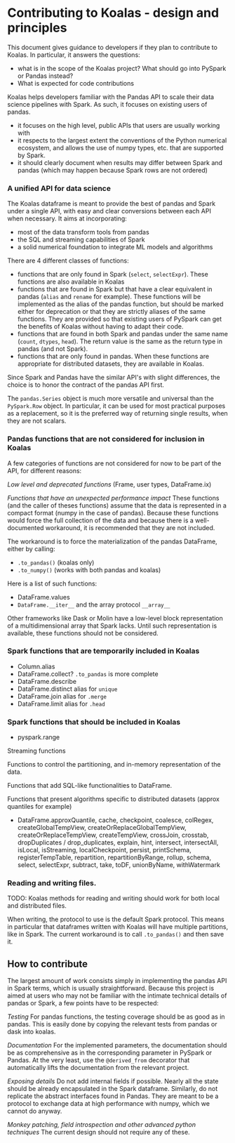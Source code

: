 # Contributing to Koalas - design and principles

This document gives guidance to developers if they plan to contribute to Koalas.
In particular, it answers the questions:
 - what is in the scope of the Koalas project? What should go into PySpark or Pandas instead?
 - What is expected for code contributions

Koalas helps developers familiar with the Pandas API to scale their data science pipelines with Spark.
As such, it focuses on existing users of pandas.
 - it focuses on the high level, public APIs that users are usually working with
 - it respects to the largest extent the conventions of the Python numerical ecosystem, and allows the use of numpy types, etc. that are supported by Spark.
 - it should clearly document when results may differ between Spark and pandas (which may happen because Spark rows are not ordered)


### A unified API for data science

The Koalas dataframe is meant to provide the best of pandas and Spark under a single API, with easy and clear conversions 
between each API when necessary. It aims at incorporating:
 - most of the data transform tools from pandas
 - the SQL and streaming capabilities of Spark
 - a solid numerical foundation to integrate ML models and algorithms


There are 4 different classes of functions:
 - functions that are only found in Spark (`select`, `selectExpr`). These functions are also available in Koalas
 - functions that are found in Spark but that have a clear equivalent in pandas (`alias` and `rename` for example). These 
   functions will be implemented as the alias of the pandas function, but should be marked either for deprecation or that
   they are strictly aliases of the same functions. They are provided so that existing users of PySpark can get the benefits
   of Koalas without having to adapt their code.
 - functions that are found in both Spark and pandas under the same name (`count`, `dtypes`, `head`). The return value
   is the same as the return type in pandas (and not Spark).
 - functions that are only found in pandas. When these functions are appropriate for distributed datasets, they are available in Koalas.

Since Spark and Pandas have the similar API's with slight differences, the choice is to honor the contract of the pandas API first.

The `pandas.Series` object is much more versatile and universal than the `PySpark.Row` object. In particular, it can be used for most 
practical purposes as a replacement, so it is the preferred way of returning single results, when they are not scalars.

### Pandas functions that are not considered for inclusion in Koalas

A few categories of functions are not considered for now to be part of the API, for different reasons:

*Low level and deprecated functions* (Frame, user types, DataFrame.ix)

*Functions that have an unexpected performance impact* 
These functions (and the caller of theses functions) assume that the data is represented in a compact format (numpy in the case of pandas).
Because these functions would force the full collection of the data and because there is a well-documented workaround, it is recommended that 
they are not included. 

The workaround is to force the materialization of the pandas DataFrame, either by calling:
 - `.to_pandas()` (koalas only)
 - `.to_numpy()` (works with both pandas and koalas)

Here is a list of such functions:
 - DataFrame.values
 - `DataFrame.__iter__` and the array protocol `__array__`

Other frameworks like Dask or Molin have a low-level block representation of a multidimensional array that Spark lacks. Until such representation is available, these functions should not be considered.

### Spark functions that are temporarily included in Koalas

- Column.alias
- DataFrame.collect? `.to_pandas` is more complete
- DataFrame.describe
- DataFrame.distinct alias for `unique`
- DataFrame.join alias for `.merge`
- DataFrame.limit alias for `.head`

### Spark functions that should be included in Koalas

- pyspark.range

Streaming functions

Functions to control the partitioning, and in-memory representation of the data.

Functions that add SQL-like functionalities to DataFrame.

Functions that present algorithms specific to distributed datasets
(approx quantiles for example)

- DataFrame.approxQuantile, cache, checkpoint, coalesce, colRegex, createGlobalTempView, createOrReplaceGlobalTempView, createOrReplaceTempView, createTempView, crossJoin, crosstab, dropDuplicates / drop_duplicates, explain, hint, intersect, intersectAll, isLocal, isStreaming, localCheckpoint, persist, printSchema, registerTempTable, repartition, repartitionByRange, rollup, schema, select, selectExpr, subtract, take, toDF, unionByName, withWatermark


### Reading and writing files.

TODO: Koalas methods for reading and writing should work for both local and distributed files.


When writing, the protocol to use is the default Spark protocol. This means in particular that
dataframes written with Koalas will have multiple partitions, like in Spark. The current workaround is 
to call `.to_pandas()` and then save it.

## How to contribute

The largest amount of work consists simply in implementing the pandas API in Spark terms, which is usually straightforward.
Because this project is aimed at users who may not be familiar with the intimate technical details of pandas or Spark, a
few points have to be respected:

*Testing* For pandas functions, the testing coverage should be as good as in pandas. This is easily done by copying the 
relevant tests from pandas or dask into koalas.

*Documentation* For the implemented parameters, the documentation should be as comprehensive as in the corresponding parameter 
in PySpark or Pandas. At the very least, use the `@derived_from` decorator that automatically lifts the documentation from
the relevant project.

*Exposing details* Do not add internal fields if possible. Nearly all the state should be already encapsulated in the
Spark dataframe. Similarly, do not replicate the abstract interfaces found in Pandas. They are meant to be a protocol to exchange
data at high performance with numpy, which we cannot do anyway.

*Monkey patching, field introspection and other advanced python techniques* The current design should not require any of 
these.
